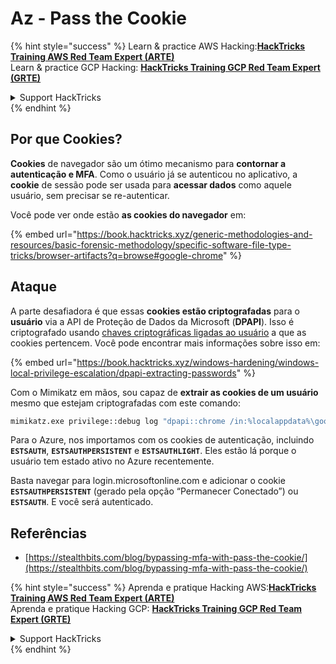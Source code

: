 # Az - Pass the Cookie

{% hint style="success" %}
Learn & practice AWS Hacking:<img src="../../../.gitbook/assets/image (1).png" alt="" data-size="line">[**HackTricks Training AWS Red Team Expert (ARTE)**](https://training.hacktricks.xyz/courses/arte)<img src="../../../.gitbook/assets/image (1).png" alt="" data-size="line">\
Learn & practice GCP Hacking: <img src="../../../.gitbook/assets/image (2).png" alt="" data-size="line">[**HackTricks Training GCP Red Team Expert (GRTE)**<img src="../../../.gitbook/assets/image (2).png" alt="" data-size="line">](https://training.hacktricks.xyz/courses/grte)

<details>

<summary>Support HackTricks</summary>

* Check the [**subscription plans**](https://github.com/sponsors/carlospolop)!
* **Join the** 💬 [**Discord group**](https://discord.gg/hRep4RUj7f) or the [**telegram group**](https://t.me/peass) or **follow** us on **Twitter** 🐦 [**@hacktricks\_live**](https://twitter.com/hacktricks\_live)**.**
* **Share hacking tricks by submitting PRs to the** [**HackTricks**](https://github.com/carlospolop/hacktricks) and [**HackTricks Cloud**](https://github.com/carlospolop/hacktricks-cloud) github repos.

</details>
{% endhint %}

## Por que Cookies?

**Cookies** de navegador são um ótimo mecanismo para **contornar a autenticação e MFA**. Como o usuário já se autenticou no aplicativo, a **cookie** de sessão pode ser usada para **acessar dados** como aquele usuário, sem precisar se re-autenticar.

Você pode ver onde estão **as cookies do navegador** em:

{% embed url="https://book.hacktricks.xyz/generic-methodologies-and-resources/basic-forensic-methodology/specific-software-file-type-tricks/browser-artifacts?q=browse#google-chrome" %}

## Ataque

A parte desafiadora é que essas **cookies estão criptografadas** para o **usuário** via a API de Proteção de Dados da Microsoft (**DPAPI**). Isso é criptografado usando [chaves criptográficas ligadas ao usuário](https://book.hacktricks.xyz/windows-hardening/windows-local-privilege-escalation/dpapi-extracting-passwords) a que as cookies pertencem. Você pode encontrar mais informações sobre isso em:

{% embed url="https://book.hacktricks.xyz/windows-hardening/windows-local-privilege-escalation/dpapi-extracting-passwords" %}

Com o Mimikatz em mãos, sou capaz de **extrair as cookies de um usuário** mesmo que estejam criptografadas com este comando:
```bash
mimikatz.exe privilege::debug log "dpapi::chrome /in:%localappdata%\google\chrome\USERDA~1\default\cookies /unprotect" exit
```
Para o Azure, nos importamos com os cookies de autenticação, incluindo **`ESTSAUTH`**, **`ESTSAUTHPERSISTENT`** e **`ESTSAUTHLIGHT`**. Eles estão lá porque o usuário tem estado ativo no Azure recentemente.

Basta navegar para login.microsoftonline.com e adicionar o cookie **`ESTSAUTHPERSISTENT`** (gerado pela opção “Permanecer Conectado”) ou **`ESTSAUTH`**. E você será autenticado.

## Referências

* [https://stealthbits.com/blog/bypassing-mfa-with-pass-the-cookie/](https://stealthbits.com/blog/bypassing-mfa-with-pass-the-cookie/)

{% hint style="success" %}
Aprenda e pratique Hacking AWS:<img src="../../../.gitbook/assets/image (1).png" alt="" data-size="line">[**HackTricks Training AWS Red Team Expert (ARTE)**](https://training.hacktricks.xyz/courses/arte)<img src="../../../.gitbook/assets/image (1).png" alt="" data-size="line">\
Aprenda e pratique Hacking GCP: <img src="../../../.gitbook/assets/image (2).png" alt="" data-size="line">[**HackTricks Training GCP Red Team Expert (GRTE)**<img src="../../../.gitbook/assets/image (2).png" alt="" data-size="line">](https://training.hacktricks.xyz/courses/grte)

<details>

<summary>Support HackTricks</summary>

* Confira os [**planos de assinatura**](https://github.com/sponsors/carlospolop)!
* **Junte-se ao** 💬 [**grupo do Discord**](https://discord.gg/hRep4RUj7f) ou ao [**grupo do telegram**](https://t.me/peass) ou **siga**-nos no **Twitter** 🐦 [**@hacktricks\_live**](https://twitter.com/hacktricks\_live)**.**
* **Compartilhe truques de hacking enviando PRs para os repositórios do** [**HackTricks**](https://github.com/carlospolop/hacktricks) e [**HackTricks Cloud**](https://github.com/carlospolop/hacktricks-cloud).

</details>
{% endhint %}
